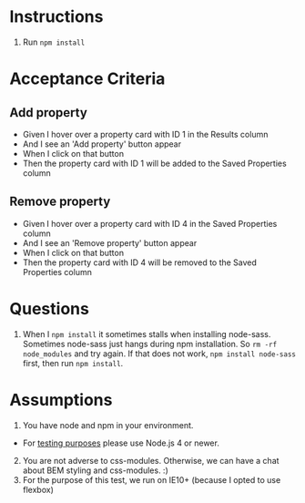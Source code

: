 # Instructions
1. Run `npm install`

# Acceptance Criteria
## Add property
* Given I hover over a property card with ID 1 in the Results column
* And I see an 'Add property' button appear
* When I click on that button
* Then the property card with ID 1 will be added to the Saved Properties column

## Remove property
* Given I hover over a property card with ID 4 in the Saved Properties column
* And I see an 'Remove property' button appear
* When I click on that button
* Then the property card with ID 4 will be removed to the Saved Properties column


# Questions
1. When I `npm install` it sometimes stalls when installing node-sass.
Sometimes node-sass just hangs during npm installation. So `rm -rf node_modules` and try again.
If that does not work, `npm install node-sass` first, then run `npm install`. 

# Assumptions
1. You have node and npm in your environment.
  - For [testing purposes](https://github.com/tmpvar/jsdom) please use Node.js 4 or newer.
2. You are not adverse to css-modules. Otherwise, we can have a chat about BEM styling and css-modules. :)
3. For the purpose of this test, we run on IE10+ (because I opted to use flexbox)